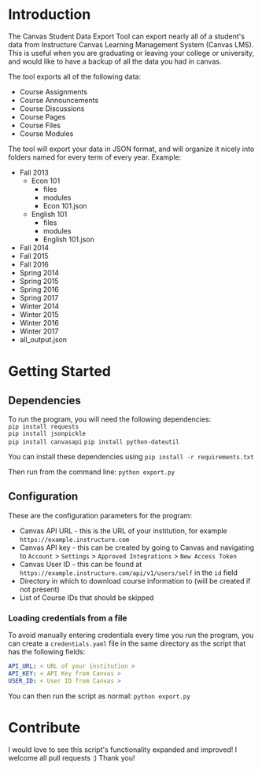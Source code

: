 # Introduction
The Canvas Student Data Export Tool can export nearly all of a student's data from Instructure Canvas Learning Management System (Canvas LMS).
This is useful when you are graduating or leaving your college or university, and would like to have a backup of all the data you had in canvas.

The tool exports all of the following data:
- Course Assignments
- Course Announcements
- Course Discussions
- Course Pages
- Course Files
- Course Modules

The tool will export your data in JSON format, and will organize it nicely into folders named for every term of every year.
Example:
- Fall 2013
  - Econ 101
    - files
    - modules
    - Econ 101.json
  - English 101
    - files
    - modules
    - English 101.json
- Fall 2014
- Fall 2015
- Fall 2016
- Spring 2014
- Spring 2015
- Spring 2016
- Spring 2017
- Winter 2014
- Winter 2015
- Winter 2016
- Winter 2017
- all_output.json

# Getting Started
## Dependencies
To run the program, you will need the following dependencies:  
`pip install requests`  
`pip install jsonpickle`  
`pip install canvasapi` 
`pip install python-dateutil`

You can install these dependencies using
`pip install -r requirements.txt`

Then run from the command line:
`python export.py`

## Configuration
These are the configuration parameters for the program:
- Canvas API URL - this is the URL of your institution, for example `https://example.instructure.com`
- Canvas API key - this can be created by going to Canvas and navigating to `Account` > `Settings` > `Approved Integrations` > `New Access Token`
- Canvas User ID - this can be found at `https://example.instructure.com/api/v1/users/self` in the `id` field
- Directory in which to download course information to (will be created if not present)
- List of Course IDs that should be skipped

### Loading credentials from a file
To avoid manually entering credentials every time you run the program, you can create a `credentials.yaml` file in the same directory as the script that has the following fields:

```yaml
API_URL: < URL of your institution >
API_KEY: < API Key from Canvas >
USER_ID: < User ID from Canvas >
```

You can then run the script as normal:
`python export.py`

# Contribute
I would love to see this script's functionality expanded and improved! I welcome all pull requests :) Thank you!
